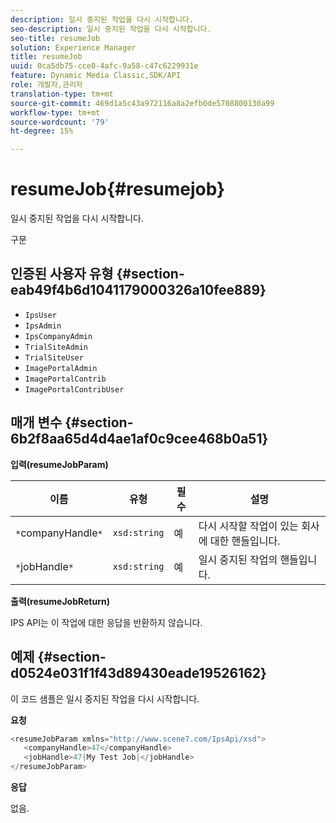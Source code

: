 ```yaml
---
description: 일시 중지된 작업을 다시 시작합니다.
seo-description: 일시 중지된 작업을 다시 시작합니다.
seo-title: resumeJob
solution: Experience Manager
title: resumeJob
uuid: 0ca5db75-cce0-4afc-9a58-c47c6229931e
feature: Dynamic Media Classic,SDK/API
role: 개발자,관리자
translation-type: tm+mt
source-git-commit: 469d1a5c43a972116a8a2efb0de5708800130a99
workflow-type: tm+mt
source-wordcount: '79'
ht-degree: 15%

---
```



# resumeJob{#resumejob}

일시 중지된 작업을 다시 시작합니다.

구문

## 인증된 사용자 유형 {#section-eab49f4b6d1041179000326a10fee889}

* `IpsUser`
* `IpsAdmin`
* `IpsCompanyAdmin`
* `TrialSiteAdmin`
* `TrialSiteUser`
* `ImagePortalAdmin`
* `ImagePortalContrib`
* `ImagePortalContribUser`

## 매개 변수 {#section-6b2f8aa65d4d4ae1af0c9cee468b0a51}

**입력(resumeJobParam)**

| 이름 | 유형 | 필수 | 설명 |
|---|---|---|---|
| `*`companyHandle`*` | `xsd:string` | 예 | 다시 시작할 작업이 있는 회사에 대한 핸들입니다. |
| `*`jobHandle`*` | `xsd:string` | 예 | 일시 중지된 작업의 핸들입니다. |

**출력(resumeJobReturn)**

IPS API는 이 작업에 대한 응답을 반환하지 않습니다.

## 예제 {#section-d0524e031f1f43d89430eade19526162}

이 코드 샘플은 일시 중지된 작업을 다시 시작합니다.

**요청**

```java
<resumeJobParam xmlns="http://www.scene7.com/IpsApi/xsd">
   <companyHandle>47</companyHandle>
   <jobHandle>47|My Test Job|</jobHandle>
</resumeJobParam>
```

**응답**

없음.
